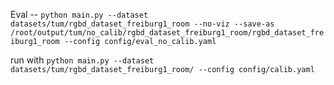 Eval -- `python main.py --dataset datasets/tum/rgbd_dataset_freiburg1_room --no-viz --save-as /root/output/tum/no_calib/rgbd_dataset_freiburg1_room/rgbd_dataset_freiburg1_room --config config/eval_no_calib.yaml`

run with `python main.py --dataset datasets/tum/rgbd_dataset_freiburg1_room/ --config config/calib.yaml`